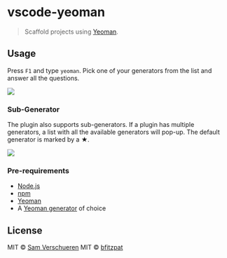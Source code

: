 # vscode-yeoman

> Scaffold projects using [Yeoman](http://yeoman.io/).


## Usage

Press `F1` and type `yeoman`. Pick one of your generators from the list and answer all the questions.

![](https://github.com/bfitzpat/vscode-yo/raw/master/media/yo.gif)

### Sub-Generator

The plugin also supports sub-generators. If a plugin has multiple generators, a list with all the available
generators will pop-up. The default generator is marked by a ★.

![](https://github.com/bfitzpat/vscode-yo/raw/master/media/sub-generator.gif)

### Pre-requirements
* [Node.js](https://nodejs.org)
* [npm](https://www.npmjs.com) 
* [Yeoman](http://yeoman.io)
* A [Yeoman generator](http://yeoman.io/generators/) of choice

## License

MIT © [Sam Verschueren](http://github.com/SamVerschueren)
MIT © [bfitzpat](http://github.com/bfitzpat)

